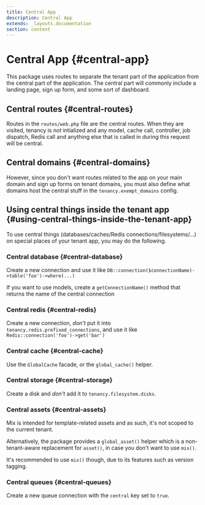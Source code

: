 ```yaml
---
title: Central App
description: Central App
extends: _layouts.documentation
section: content
---
```


# Central App {#central-app}

This package uses routes to separate the tenant part of the application from the central part of the application. The central part will commonly include a landing page, sign up form, and some sort of dashboard.

## Central routes {#central-routes}

Routes in the `routes/web.php` file are the central routes. When they are visited, tenancy is *not* intialized and any model, cache call, controller, job dispatch, Redis call and anything else that is called in during this request will be central.

## Central domains {#central-domains}

However, since you don't want routes related to the app on your main domain and sign up forms on tenant domains, you must also define what domains host the central stuff in the `tenancy.exempt_domains` config.

## Using central things inside the tenant app {#using-central-things-inside-the-tenant-app}

To use central things (databases/caches/Redis connections/filesystems/...) on special places of your tenant app, you may do the following.

### Central database {#central-database}

Create a new connection and use it like `DB::connection($connectionName)->table('foo')->where(...)`

If you want to use models, create a `getConnectionName()` method that returns the name of the central connection

### Central redis {#central-redis}

Create a new connection, *don't* put it into `tenancy.redis.prefixed_connections`, and use it like `Redis::connection('foo')->get('bar')`

### Central cache {#central-cache}

Use the `GlobalCache` facade, or the `global_cache()` helper.

### Central storage {#central-storage}

Create a disk and *don't* add it to `tenancy.filesystem.disks`.

### Central assets {#central-assets}

Mix is intended for template-related assets and as such, it's not scoped to the current tenant.

Alternatively, the package provides a `global_asset()` helper which is a non-tenant-aware replacement for `asset()`, in case you don't want to use `mix()`.

It's recommended to use `mix()` though, due to its features such as version tagging.

### Central queues {#central-queues}

Create a new queue connection with the `central` key set to `true`.
